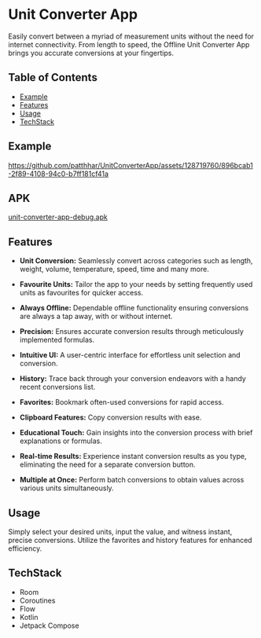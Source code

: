 # Unit Converter App

Easily convert between a myriad of measurement units without the need for internet connectivity. From length to speed, the Offline Unit Converter App brings you accurate conversions at your fingertips.

## Table of Contents
- [Example](#example)
- [Features](#features)
- [Usage](#usage)
- [TechStack](#techstack)

## Example
https://github.com/patthhar/UnitConverterApp/assets/128719760/896bcab1-2f89-4108-94c0-b7ff181cf41a

## APK
[unit-converter-app-debug.apk](https://github.com/patthhar/UnitConverterApp/blob/main/apk/unit-converter-app-debug.apk)

## Features

- **Unit Conversion:** Seamlessly convert across categories such as length, weight, volume, temperature, speed, time and many more.
  
- **Favourite Units:** Tailor the app to your needs by setting frequently used units as favourites for quicker access.

- **Always Offline:** Dependable offline functionality ensuring conversions are always a tap away, with or without internet.

- **Precision:** Ensures accurate conversion results through meticulously implemented formulas.

- **Intuitive UI:** A user-centric interface for effortless unit selection and conversion.

- **History:** Trace back through your conversion endeavors with a handy recent conversions list.

- **Favorites:** Bookmark often-used conversions for rapid access.

- **Clipboard Features:** Copy conversion results with ease.

- **Educational Touch:** Gain insights into the conversion process with brief explanations or formulas.

- **Real-time Results:** Experience instant conversion results as you type, eliminating the need for a separate conversion button.

- **Multiple at Once:** Perform batch conversions to obtain values across various units simultaneously.

## Usage

Simply select your desired units, input the value, and witness instant, precise conversions. Utilize the favorites and history features for enhanced efficiency.

## TechStack
- Room
- Coroutines
- Flow
- Kotlin
- Jetpack Compose
